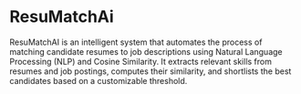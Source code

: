# ResuMatchAi
ResuMatchAI is an intelligent system that automates the process of matching candidate resumes to job descriptions using Natural Language Processing (NLP) and Cosine Similarity. It extracts relevant skills from resumes and job postings, computes their similarity, and shortlists the best candidates based on a customizable threshold.
